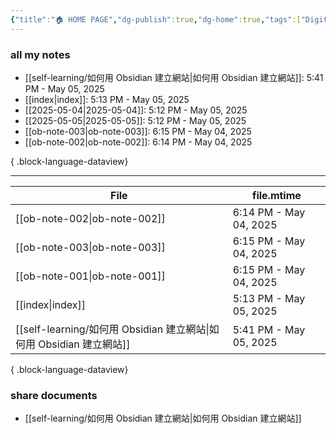 ```yaml
---
{"title":"🏠 HOME PAGE","dg-publish":true,"dg-home":true,"tags":["DigitalGarden","obsidian","self_learing","website_design","gardenEntry"],"permalink":"/index/","dgPassFrontmatter":true,"noteIcon":"","created":"2025-05-04T16:52:57.499+08:00","updated":"2025-05-05T17:13:37.149+08:00"}
---
```


### all my notes
- [[self-learning/如何用 Obsidian 建立網站\|如何用 Obsidian 建立網站]]: 5:41 PM - May 05, 2025
- [[index\|index]]: 5:13 PM - May 05, 2025
- [[2025-05-04\|2025-05-04]]: 5:12 PM - May 05, 2025
- [[2025-05-05\|2025-05-05]]: 5:12 PM - May 05, 2025
- [[ob-note-003\|ob-note-003]]: 6:15 PM - May 04, 2025
- [[ob-note-002\|ob-note-002]]: 6:14 PM - May 04, 2025

{ .block-language-dataview}


---




| File                                                      | file.mtime             |
| --------------------------------------------------------- | ---------------------- |
| [[ob-note-002\|ob-note-002]]                           | 6:14 PM - May 04, 2025 |
| [[ob-note-003\|ob-note-003]]                           | 6:15 PM - May 04, 2025 |
| [[ob-note-001\|ob-note-001]]                           | 6:15 PM - May 04, 2025 |
| [[index\|index]]                                       | 5:13 PM - May 05, 2025 |
| [[self-learning/如何用 Obsidian 建立網站\|如何用 Obsidian 建立網站]] | 5:41 PM - May 05, 2025 |

{ .block-language-dataview}
### share documents
- [[self-learning/如何用 Obsidian 建立網站\|如何用 Obsidian 建立網站]]


